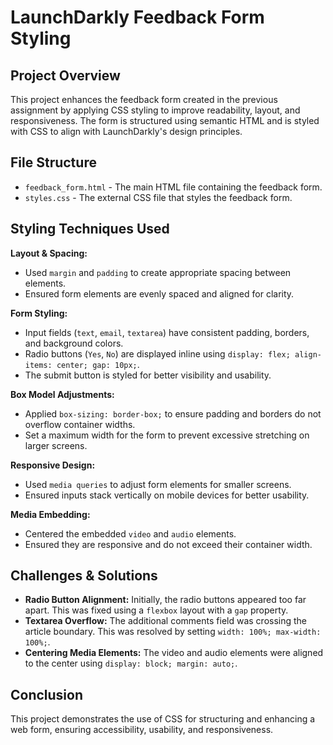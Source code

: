 # LaunchDarkly Feedback Form Styling

## Project Overview
This project enhances the feedback form created in the previous assignment by applying CSS styling to improve readability, layout, and responsiveness. The form is structured using semantic HTML and is styled with CSS to align with LaunchDarkly's design principles.

## File Structure
- `feedback_form.html` - The main HTML file containing the feedback form.
- `styles.css` - The external CSS file that styles the feedback form.

## Styling Techniques Used

 **Layout & Spacing:**
   - Used `margin` and `padding` to create appropriate spacing between elements.
   - Ensured form elements are evenly spaced and aligned for clarity.

 **Form Styling:**
   - Input fields (`text`, `email`, `textarea`) have consistent padding, borders, and background colors.
   - Radio buttons (`Yes`, `No`) are displayed inline using `display: flex; align-items: center; gap: 10px;`.
   - The submit button is styled for better visibility and usability.

 **Box Model Adjustments:**
   - Applied `box-sizing: border-box;` to ensure padding and borders do not overflow container widths.
   - Set a maximum width for the form to prevent excessive stretching on larger screens.

 **Responsive Design:**
   - Used `media queries` to adjust form elements for smaller screens.
   - Ensured inputs stack vertically on mobile devices for better usability.

 **Media Embedding:**
   - Centered the embedded `video` and `audio` elements.
   - Ensured they are responsive and do not exceed their container width.

## Challenges & Solutions
- **Radio Button Alignment:** Initially, the radio buttons appeared too far apart. This was fixed using a `flexbox` layout with a `gap` property.
- **Textarea Overflow:** The additional comments field was crossing the article boundary. This was resolved by setting `width: 100%; max-width: 100%;`.
- **Centering Media Elements:** The video and audio elements were aligned to the center using `display: block; margin: auto;`.

## Conclusion
This project demonstrates the use of CSS for structuring and enhancing a web form, ensuring accessibility, usability, and responsiveness.


